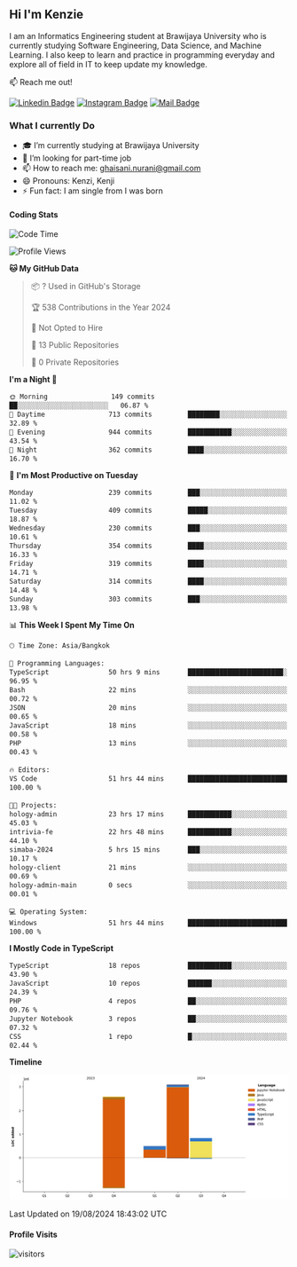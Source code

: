## Hi I'm Kenzie


I am an Informatics Engineering student at Brawijaya University who is currently studying Software Engineering, Data Science, and Machine Learning. I also keep to learn and practice in programming everyday and explore all of field in IT to keep update my knowledge.

:mailbox: Reach me out!

[![Linkedin Badge](https://img.shields.io/badge/-Kenzie_Taqiyassar-0e76a8?style=flat&labelColor=0e76a8&logo=linkedin&logoColor=white)](https://www.linkedin.com/in/kenzie-taqiyassar-37458b1aa/) 
[![Instagram Badge](https://img.shields.io/badge/-@__kenziehh_-e84393?style=flat&labelColor=e84393&logo=instagram&logoColor=white)](https://www.instagram.com/_kenziehh/) 
[![Mail Badge](https://img.shields.io/badge/-ghaisani.nurani-c0392b?style=flat&labelColor=c0392b&logo=gmail&logoColor=white)](mailto:ghaisani.nurani@gmail.com)

### What I currently Do

- 🎓 I’m currently studying at Brawijaya University
- 💼 I’m looking for part-time job
- 📫 How to reach me: ghaisani.nurani@gmail.com
- 😄 Pronouns: Kenzi, Kenji
- ⚡ Fun fact: I am single from I was born

#### Coding Stats
<!--START_SECTION:waka-->
![Code Time](http://img.shields.io/badge/Code%20Time-612%20hrs%2051%20mins-blue)

![Profile Views](http://img.shields.io/badge/Profile%20Views-0-blue)

**🐱 My GitHub Data** 

> 📦 ? Used in GitHub's Storage 
 > 
> 🏆 538 Contributions in the Year 2024
 > 
> 🚫 Not Opted to Hire
 > 
> 📜 13 Public Repositories 
 > 
> 🔑 0 Private Repositories 
 > 
**I'm a Night 🦉** 

```text
🌞 Morning                149 commits         ██░░░░░░░░░░░░░░░░░░░░░░░   06.87 % 
🌆 Daytime                713 commits         ████████░░░░░░░░░░░░░░░░░   32.89 % 
🌃 Evening                944 commits         ███████████░░░░░░░░░░░░░░   43.54 % 
🌙 Night                  362 commits         ████░░░░░░░░░░░░░░░░░░░░░   16.70 % 
```
📅 **I'm Most Productive on Tuesday** 

```text
Monday                   239 commits         ███░░░░░░░░░░░░░░░░░░░░░░   11.02 % 
Tuesday                  409 commits         █████░░░░░░░░░░░░░░░░░░░░   18.87 % 
Wednesday                230 commits         ███░░░░░░░░░░░░░░░░░░░░░░   10.61 % 
Thursday                 354 commits         ████░░░░░░░░░░░░░░░░░░░░░   16.33 % 
Friday                   319 commits         ████░░░░░░░░░░░░░░░░░░░░░   14.71 % 
Saturday                 314 commits         ████░░░░░░░░░░░░░░░░░░░░░   14.48 % 
Sunday                   303 commits         ███░░░░░░░░░░░░░░░░░░░░░░   13.98 % 
```


📊 **This Week I Spent My Time On** 

```text
🕑︎ Time Zone: Asia/Bangkok

💬 Programming Languages: 
TypeScript               50 hrs 9 mins       ████████████████████████░   96.95 % 
Bash                     22 mins             ░░░░░░░░░░░░░░░░░░░░░░░░░   00.72 % 
JSON                     20 mins             ░░░░░░░░░░░░░░░░░░░░░░░░░   00.65 % 
JavaScript               18 mins             ░░░░░░░░░░░░░░░░░░░░░░░░░   00.58 % 
PHP                      13 mins             ░░░░░░░░░░░░░░░░░░░░░░░░░   00.43 % 

🔥 Editors: 
VS Code                  51 hrs 44 mins      █████████████████████████   100.00 % 

🐱‍💻 Projects: 
hology-admin             23 hrs 17 mins      ███████████░░░░░░░░░░░░░░   45.03 % 
intrivia-fe              22 hrs 48 mins      ███████████░░░░░░░░░░░░░░   44.10 % 
simaba-2024              5 hrs 15 mins       ███░░░░░░░░░░░░░░░░░░░░░░   10.17 % 
hology-client            21 mins             ░░░░░░░░░░░░░░░░░░░░░░░░░   00.69 % 
hology-admin-main        0 secs              ░░░░░░░░░░░░░░░░░░░░░░░░░   00.01 % 

💻 Operating System: 
Windows                  51 hrs 44 mins      █████████████████████████   100.00 % 
```

**I Mostly Code in TypeScript** 

```text
TypeScript               18 repos            ███████████░░░░░░░░░░░░░░   43.90 % 
JavaScript               10 repos            ██████░░░░░░░░░░░░░░░░░░░   24.39 % 
PHP                      4 repos             ██░░░░░░░░░░░░░░░░░░░░░░░   09.76 % 
Jupyter Notebook         3 repos             ██░░░░░░░░░░░░░░░░░░░░░░░   07.32 % 
CSS                      1 repo              █░░░░░░░░░░░░░░░░░░░░░░░░   02.44 % 
```



**Timeline**

![Lines of Code chart](https://raw.githubusercontent.com/kenziehh/kenziehh/master/assets/bar_graph.png)


 Last Updated on 19/08/2024 18:43:02 UTC
<!--END_SECTION:waka-->


#### Profile Visits

![visitors](https://visitor-badge.glitch.me/badge?page_id=kenziehh.kenziehh)





